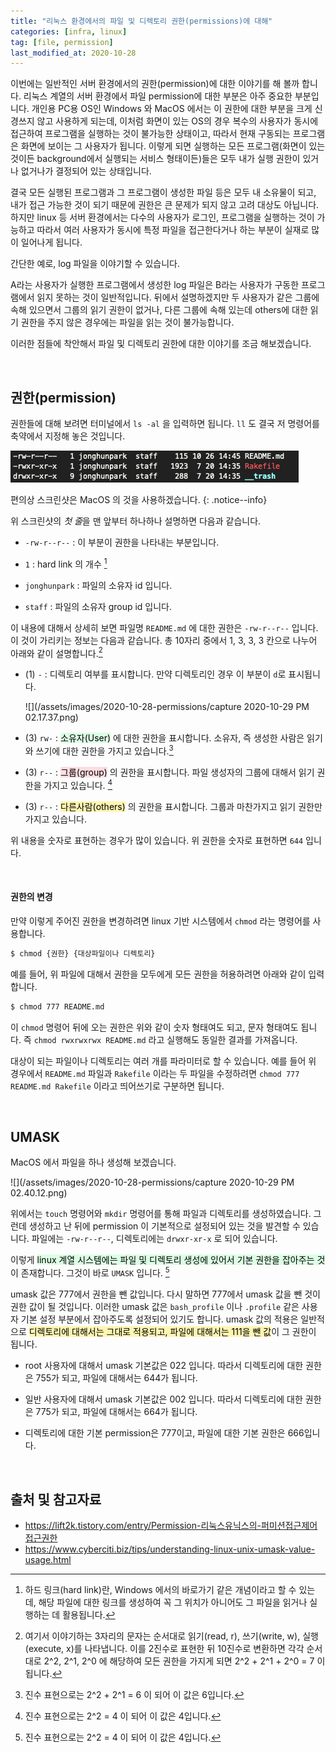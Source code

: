 ```yaml
---
title: "리눅스 환경에서의 파일 및 디렉토리 권한(permissions)에 대해"
categories: [infra, linux]
tag: [file, permission]
last_modified_at: 2020-10-28
---
```

이번에는 일반적인 서버 환경에서의 권한(permission)에 대한 이야기를 해 볼까 합니다. 리눅스 계열의 서버 환경에서 파일 permission에 대한 부분은 아주 중요한 부분입니다. 개인용 PC용 OS인 Windows 와 MacOS 에서는 이 권한에 대한 부분을 크게 신경쓰지 않고 사용하게 되는데, 이처럼 화면이 있는 OS의 경우 복수의 사용자가 동시에 접근하여 프로그램을 실행하는 것이 불가능한 상태이고, 따라서 현재 구동되는 프로그램은 화면에 보이는 그 사용자가 됩니다. 이렇게 되면 실행하는 모든 프로그램(화면이 있는 것이든 background에서 실행되는 서비스 형태이든)들은 모두 내가 실행 권한이 있거나 없거나가 결정되어 있는 상태입니다. 

결국 모든 실행된 프로그램과 그 프로그램이 생성한 파일 등은 모두 내 소유물이 되고, 내가 접근 가능한 것이 되기 때문에 권한은 큰 문제가 되지 않고 고려 대상도 아닙니다. 하지만 linux 등 서버 환경에서는 다수의 사용자가 로그인, 프로그램을 실행하는 것이 가능하고 따라서 여러 사용자가 동시에 특정 파일을 접근한다거나 하는 부분이 실재로 많이 일어나게 됩니다.

간단한 예로, log 파일을 이야기할 수 있습니다. 

A라는 사용자가 실행한 프로그램에서 생성한 log 파일은 B라는 사용자가 구동한 프로그램에서 읽지 못하는 것이 일반적입니다. 뒤에서 설명하겠지만 두 사용자가 같은 그룹에 속해 있으면서 그룹의 읽기 권한이 없거나, 다른 그룹에 속해 있는데 others에 대한 읽기 권한을 주지 않은 경우에는 파일을 읽는 것이 불가능합니다. 

이러한 점들에 착안해서 파일 및 디렉토리 권한에 대한 이야기를 조금 해보겠습니다.

<br/>

## 권한(permission)

권한들에 대해 보려면 터미널에서 `ls -al` 을 입력하면 됩니다. `ll` 도 결국 저 명령어를 축약에서 지정해 놓은 것입니다. 

![](/assets/images/2020-10-28-permissions/capture%202020-10-28%20PM%2006.47.29.png)

편의상 스크린샷은 MacOS 의 것을 사용하겠습니다. 
{: .notice--info}

위 스크린샷의 *첫 줄*을 맨 앞부터 하나하나 설명하면 다음과 같습니다. 

- `-rw-r--r--` : 이 부분이 권한을 나타내는 부분입니다. 

- `1` : hard link 의 개수 [^1]

[^1]: 하드 링크(hard link)란, Windows 에서의 바로가기 같은 개념이라고 할 수 있는데, 해당 파일에 대한 링크를 생성하여 꼭 그 위치가 아니어도 그 파일을 읽거나 실행하는 데 활용됩니다.

- `jonghunpark` : 파일의 소유자 id 입니다.

- `staff` : 파일의 소유자 group id 입니다.

이 내용에 대해서 상세히 보면 파일명 `README.md` 에 대한 권한은 `-rw-r--r--` 입니다. 이 것이 가리키는 정보는 다음과 같습니다. 총 10자리 중에서 1, 3, 3, 3 칸으로 나누어 아래와 같이 설명합니다.[^2]

[^2]: 여기서 이야기하는 3자리의 문자는 순서대로 읽기(read, r), 쓰기(write, w), 실행(execute, x)를 나타냅니다. 이를 2진수로 표현한 뒤 10진수로 변환하면 각각 순서대로 2^2, 2^1, 2^0 에 해당하여 모든 권한을 가지게 되면 2^2 + 2^1 + 2^0 = 7 이 됩니다.

- (1) `-` : 디렉토리 여부를 표시합니다. 만약 디렉토리인 경우 이 부분이 `d`로 표시됩니다. 
   
   ![](/assets/images/2020-10-28-permissions/capture 2020-10-29 PM 02.17.37.png)

- (3) `rw-` : <mark style='background-color: #dcffe4'>소유자(User)</mark> 에 대한 권한을 표시합니다. 소유자, 즉 생성한 사람은 읽기와 쓰기에 대한 권한을 가지고 있습니다.[^3]

[^3]: 진수 표현으로는 2^2 + 2^1 = 6 이 되어 이 값은 6입니다.

- (3) `r--` : <mark style='background-color: #ffdce0'>그룹(group)</mark> 의 권한을 표시합니다. 파일 생성자의 그룹에 대해서 읽기 권한을 가지고 있습니다. [^4]

[^4]: 진수 표현으로는 2^2 = 4 이 되어 이 값은 4입니다.

- (3) `r--` : <mark style='background-color: #fff5b1'>다른사람(others)</mark> 의 권한을 표시합니다. 그룹과 마찬가지고 읽기 권한만 가지고 있습니다. 

위 내용을 숫자로 표현하는 경우가 많이 있습니다. 위 권한을 숫자로 표현하면 `644` 입니다.

<br/>

#### 권한의 변경

만약 이렇게 주어진 권한을 변경하려면 linux 기반 시스템에서 `chmod` 라는 명령어를 사용합니다. 

```sh
$ chmod {권한} {대상파일이나 디렉토리}
```

예를 들어, 위 파일에 대해서 권한을 모두에게 모든 권한을 허용하려면 아래와 같이 입력합니다.

```sh
$ chmod 777 README.md
```

이 `chmod` 명령어 뒤에 오는 권한은 위와 같이 숫자 형태여도 되고, 문자 형태여도 됩니다. 즉 `chmod rwxrwxrwx README.md` 라고 실행해도 동일한 결과를 가져옵니다. 

대상이 되는 파일이나 디렉토리는 여러 개를 파라미터로 할 수 있습니다. 예를 들어 위 경우에서 `README.md` 파일과 `Rakefile` 이라는 두 파일을 수정하려면 `chmod 777 README.md Rakefile` 이라고 띄어쓰기로 구분하면 됩니다. 

<br/>

## UMASK

MacOS 에서 파일을 하나 생성해 보겠습니다. 

![](/assets/images/2020-10-28-permissions/capture 2020-10-29 PM 02.40.12.png)

위에서는 `touch` 명령어와 `mkdir` 명령어를 통해 파일과 디렉토리를 생성하였습니다. 그런데 생성하고 난 뒤에 permission 이 기본적으로 설정되어 있는 것을 발견할 수 있습니다. 파일에는 `-rw-r--r--`, 디렉토리에는 `drwxr-xr-x` 로 되어 있습니다. 

이렇게 <mark style='background-color: #dcffe4'>linux 계열 시스템에는 파일 및 디렉토리 생성에 있어서 기본 권한을 잡아주는 것</mark>이 존재합니다. 그것이 바로 `UMASK` 입니다. [^4]

[^4]: 여기서는 일반적인 경우에 대해서만 이야기하겠습니다. 만약 본인이 사용하는 ubuntu, centos 등 OS에 따른 상세한 부분을 확인하고자 한다면 해당 부분을 꼭 찾아보시기 바랍니다.

umask 값은 777에서 권한을 뺀 값입니다. 다시 말하면 777에서 umask 값을 뺀 것이 권한 값이 될 것입니다. 이러한 umask 값은 `bash_profile` 이나 `.profile` 같은 사용자 기본 설정 부분에서 잡아주도록 설정되어 있기도 합니다. umask 값의 적용은 일반적으로 <mark style='background-color: #fff5b1'>디렉토리에 대해서는 그대로 적용되고, 파일에 대해서는 111을 뺀 값</mark>이 그 권한이 됩니다.

- root 사용자에 대해서 umask 기본값은 022 입니다. 따라서 디렉토리에 대한 권한은 755가 되고, 파일에 대해서는 644가 됩니다.

- 일반 사용자에 대해서 umask 기본값은 002 입니다. 따라서 디렉토리에 대한 권한은 775가 되고, 파일에 대해서는 664가 됩니다.

- 디렉토리에 대한 기본 permission은 777이고, 파일에 대한 기본 권한은 666입니다.

<br/>

## 출처 및 참고자료

- <https://lift2k.tistory.com/entry/Permission-리눅스유닉스의-퍼미션접근제어접근권한>
- <https://www.cyberciti.biz/tips/understanding-linux-unix-umask-value-usage.html>